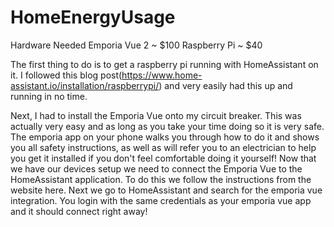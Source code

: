 # HomeEnergyUsage

Hardware Needed
Emporia Vue 2  ~ $100
Raspberry Pi ~ $40


The first thing to do is to get a raspberry pi running with HomeAssistant on it. I followed this blog post(https://www.home-assistant.io/installation/raspberrypi/) and very easily had this up and running in no time. 

Next, I had to install the Emporia Vue onto my circuit breaker. This was actually very easy and as long as you take your time doing so it is very safe. The emporia app on your phone walks you through how to do it and shows you all safety instructions, as well as will refer you to an electrician to help you get it installed if you don't feel comfortable doing it yourself!
Now that we have our devices setup we need to connect the Emporia Vue to the HomeAssistant application. To do this we follow the instructions from the website here. Next we go to HomeAssistant and search for the emporia vue integration. You login with the same credentials as your emporia vue app and it should connect right away!
